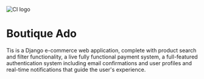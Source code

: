 ![CI logo](https://codeinstitute.s3.amazonaws.com/fullstack/ci_logo_small.png)

# Boutique Ado

Tis is a Django e-commerce web application, complete with product search and filter functionality, a live fully functional payment system, a full-featured authentication system including email confirmations and user profiles and real-time notifications that guide the user's experience.
